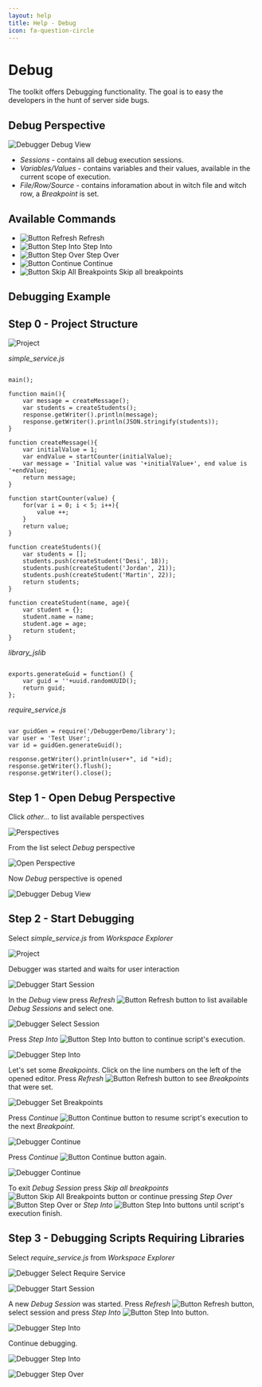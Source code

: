 ```yaml
---
layout: help
title: Help - Debug
icon: fa-question-circle
---
```


Debug
===

The toolkit offers Debugging functionality. The goal is to easy the developers in the hunt of server side bugs.

Debug Perspective
---
![Debugger Debug View](images/features/debugger/5_debugger_debug_view.png)
*	*Sessions* - contains all debug execution sessions.
*	*Variables/Values* - contains variables and their values, available in the current scope of execution.
*	*File/Row/Source* - contains inforamation about in witch file and witch row, a *Breakpoint* is set. 

Available Commands
---
*	![Button Refresh](images/features/debugger/5_button_refresh.png) Refresh
*	![Button Step Into](images/features/debugger/5_button_step_into.png) Step Into
*	![Button Step Over](images/features/debugger/5_button_step_over.png) Step Over
*	![Button Continue](images/features/debugger/5_button_continue.png) Continue
*	![Button Skip All Breakpoints](images/features/debugger/5_button_skip_all_breakpoints.png) Skip all breakpoints

Debugging Example
---
Step 0 - Project Structure
---

![Project](images/features/debugger/1_project.png)

*simple_service.js*
<pre><code>
main();

function main(){
    var message = createMessage();
    var students = createStudents();
    response.getWriter().println(message);
    response.getWriter().println(JSON.stringify(students));
}

function createMessage(){
    var initialValue = 1;
    var endValue = startCounter(initialValue);
	var message = 'Initial value was '+initialValue+', end value is '+endValue;
    return message;
}

function startCounter(value) {
    for(var i = 0; i < 5; i++){
        value ++;
    }
	return value;
}

function createStudents(){
    var students = [];
    students.push(createStudent('Desi', 18));
    students.push(createStudent('Jordan', 21));
    students.push(createStudent('Martin', 22));
    return students;
}

function createStudent(name, age){
    var student = {};
    student.name = name;
    student.age = age;
    return student;
}
</code></pre>

*library_jslib*
<pre><code>
exports.generateGuid = function() {
    var guid = ''+uuid.randomUUID();
    return guid;
};
</code></pre>

*require_service.js*
<pre><code>
var guidGen = require('/DebuggerDemo/library');
var user = 'Test User';
var id = guidGen.generateGuid();

response.getWriter().println(user+", id "+id);
response.getWriter().flush();
response.getWriter().close();
</code></pre>

Step 1 - Open Debug Perspective
---

Click *other...* to list available perspectives

![Perspectives](images/features/debugger/3_perspectives.png)

From the list select *Debug* perspective

![Open Perspective](images/features/debugger/4_open_perspective.png)

Now *Debug* perspective is opened

![Debugger Debug View](images/features/debugger/5_debugger_debug_view.png)

Step 2 - Start Debugging
---

Select *simple_service.js* from *Workspace Explorer*

![Project](images/features/debugger/1_project.png)

Debugger was started and waits for user interaction

![Debugger Start Session](images/features/debugger/7_debugger_start_session.png)

In the *Debug* view press *Refresh* ![Button Refresh](images/features/debugger/5_button_refresh.png) button to list available *Debug Sessions* and select one.

![Debugger Select Session](images/features/debugger/8_debugger_select_session.png)

Press *Step Into* ![Button Step Into](images/features/debugger/5_button_step_into.png) button to continue script's execution.

![Debugger Step Into](images/features/debugger/9_debugger_step_into.png)

Let's set some *Breakpoints*.
Click on the line numbers on the left of the opened editor.
Press *Refresh* ![Button Refresh](images/features/debugger/5_button_refresh.png) button to see *Breakpoints* that were set.

![Debugger Set Breakpoints](images/features/debugger/10_debugger_set_breakpoints.png)

Press *Continue* ![Button Continue](images/features/debugger/5_button_continue.png) button to resume script's execution to the next *Breakpoint*.

![Debugger Continue](images/features/debugger/11_debugger_continue.png)

Press *Continue* ![Button Continue](images/features/debugger/5_button_continue.png) button again.

![Debugger Continue](images/features/debugger/12_debugger_continue.png)

To exit *Debug Session* press *Skip all breakpoints* ![Button Skip All Breakpoints](images/features/debugger/5_button_skip_all_breakpoints.png) button 
or continue pressing *Step Over* ![Button Step Over](images/features/debugger/5_button_step_over.png) 
or *Step Into* ![Button Step Into](images/features/debugger/5_button_step_into.png) buttons until script's execution finish.

Step 3 - Debugging Scripts Requiring Libraries
---

Select *require_service.js* from *Workspace Explorer*

![Debugger Select Require Service](images/features/debugger/15_debugger_select_require_service.png)

![Debugger Start Session](images/features/debugger/16_debugger_start_session.png)

A new *Debug Session* was started.
Press *Refresh* ![Button Refresh](images/features/debugger/5_button_refresh.png) button, select session and 
press *Step Into* ![Button Step Into](images/features/debugger/5_button_step_into.png) button.

![Debugger Step Into](images/features/debugger/17_debugger_step_into.png)

Continue debugging.

![Debugger Step Into](images/features/debugger/18_debugger_step_into.png)

![Debugger Step Over](images/features/debugger/19_debugger_step_over.png)
